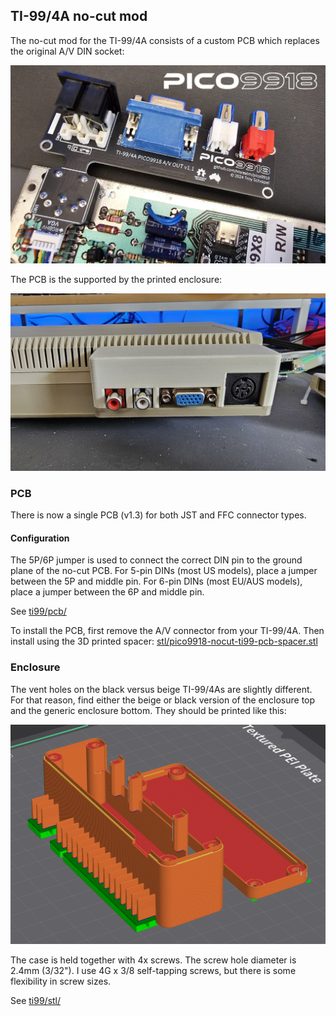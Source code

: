 ## TI-99/4A no-cut mod

The no-cut mod for the TI-99/4A consists of a custom PCB which replaces the original A/V DIN socket:

![ti99 no cut](./ti99/img/nocut-ti99-installed-pcb.jpg)

The PCB is the supported by the printed enclosure:

![ti99 no cut](./ti99/img/nocut-ti99-installed-enclosure.jpg)

### PCB

There is now a single PCB (v1.3) for both JST and FFC connector types.

#### Configuration

The 5P/6P jumper is used to connect the correct DIN pin to the ground plane of the no-cut PCB. For 5-pin DINs (most US models), place a jumper between the 5P and middle pin. For 6-pin DINs (most EU/AUS models), place a jumper between the 6P and middle pin.

See [ti99/pcb/](ti99/pcb/)

To install the PCB, first remove the A/V connector from your TI-99/4A. Then install using the 3D printed spacer: [stl/pico9918-nocut-ti99-pcb-spacer.stl](stl/pico9918-nocut-ti99-pcb-spacer.stl)

### Enclosure

The vent holes on the black versus beige TI-99/4As are slightly different. For that reason, find either the beige or black version of the enclosure top and the generic enclosure bottom. They should be printed like this:

![ti99 no cut print layout](./ti99/img/pico9918-nocut-ti99-build-plate.png)

The case is held together with 4x screws. The screw hole diameter is 2.4mm (3/32"). I use 4G x 3/8 self-tapping screws, but there is some flexibility in screw sizes.

See [ti99/stl/](ti99/stl/)
